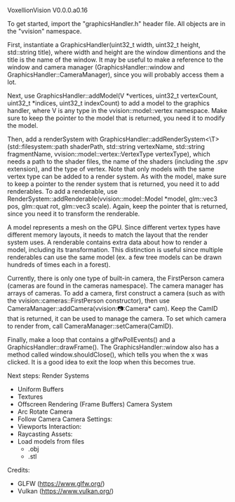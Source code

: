 VoxellionVision V0.0.0.a0.16

To get started, import the "graphicsHandler.h" header file. All objects are in the "vvision" namespace.

First, instantiate a GraphicsHandler(uint32_t width, uint32_t height, std::string title), where width and height are the window dimentions and the title is the name of the window. It may be useful to make a reference to the window and camera manager (GraphicsHandler::window and GraphicsHandler::CameraManager), since you will probably access them a lot.

Next, use GraphicsHandler::addModel(V *vertices, uint32_t vertexCount, uint32_t *indices, uint32_t indexCount) to add a model to the graphics handler, where V is any type in the vvision::model::vertex namespace. Make sure to keep the pointer to the model that is returned, you need it to modify the model.

Then, add a renderSystem with GraphicsHandler::addRenderSystem<\T>(std::filesystem::path shaderPath, std::string vertexName, std::string fragmentName, vvision::model::vertex::VertexType vertexType), which needs a path to the shader files, the name of the shaders (including the .spv extension), and the type of vertex. Note that only models with the same vertex type can be added to a render system. As with the model, make sure to keep a pointer to the render system that is returned, you need it to add renderables. To add a renderable, use RenderSystem::addRenderable(vvision::model::Model *model, glm::vec3 pos, glm::quat rot, glm::vec3 scale). Again, keep the pointer that is returned, since you need it to transform the renderable.

A model represents a mesh on the GPU. Since different vertex types have different memory layouts, it needs to match the layout that the render system uses. A renderable contains extra data about how to render a model, including its transformation. This distinction is useful since multiple renderables can use the same model (ex. a few tree models can be drawn hundreds of times each in a forest).

Currently, there is only one type of built-in camera, the FirstPerson camera (cameras are found in the cameras namespace). The camera manager has arrays of cameras. To add a camera, first construct a camera (such as with the vvision::cameras::FirstPerson constructor), then use CameraManager::addCamera(vvision::camera::Camera* cam). Keep the CamID that is returned, it can be used to manage the camera. To set which camera to render from, call CameraManager::setCamera(CamID).

Finally, make a loop that contains a glfwPollEvents() and a GraphicsHandler::drawFrame(). The GraphicsHandler::window also has a method called window.shouldClose(), which tells you when the x was clicked. It is a good idea to exit the loop when this becomes true.


Next steps:
Render Systems
- Uniform Buffers
- Textures
- Offscreen Rendering (Frame Buffers)
Camera System
- Arc Rotate Camera
- Follow Camera
Camera Settings:
- Viewports
Interaction:
- Raycasting
Assets:
- Load models from files
    - .obj
    - .stl

Credits:
- GLFW (https://www.glfw.org/)
- Vulkan (https://www.vulkan.org/)